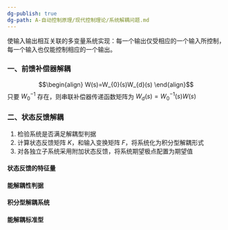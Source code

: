 ```yaml
---
dg-publish: true
dg-path: A-自动控制原理/现代控制理论/系统解耦问题.md
---
```



使输入输出相互关联的多变量系统实现：每一个输出仅受相应的一个输入所控制，每一个输入也仅能控制相应的一个输出。

### 一、前馈补偿器解耦
$$\begin{align}
W(s)=W_{0}(s)W_{d}(s)
\end{align}$$
只要 $W_{0}^{-1}$ 存在，则串联补偿器传递函数矩阵为 $W_{d}(s)=W_{0}^{-1}(s)W(s)$
### 二、状态反馈解耦

1. 检验系统是否满足解耦型判据
2. 计算状态反馈矩阵 $K$，和输入变换矩阵 $F$，将系统化为积分型解耦形式
3. 对各独立子系统采用附加状态反馈，将系统期望极点配置为期望值

#### 状态反馈的特征量


#### 能解耦性判据


#### 积分型解耦系统

#### 能解耦标准型

